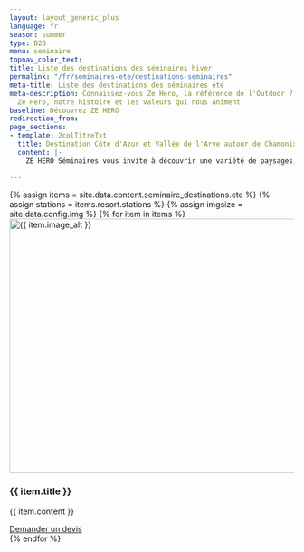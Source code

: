 ```yaml
---
layout: layout_generic_plus
language: fr
season: summer
type: B2B
menu: seminaire
topnav_color_text: 
title: Liste des destinations des séminaires hiver
permalink: "/fr/seminaires-ete/destinations-seminaires"
meta-title: Liste des destinations des séminaires été
meta-description: Connaissez-vous Ze Hero, la référence de l'Outdoor ? Découvrez l'équipe
  Ze Hero, notre histoire et les valeurs qui nous animent
baseline: Découvrez ZE HERO
redirection_from:
page_sections:
- template: 2colTitreTxt
  title: Destination Côte d'Azur et Vallée de l'Arve autour de Chamonix
  content: |-
    ZE HERO Séminaires vous invite à découvrir une variété de paysages, nature, stations balnéaires, villages, vecteurs d'image et de notoriété pour l'entreprise.

---
```


 <!-- start section -->
<section class="p-0 wow animate__fadeIn">
    <div class="container">
        <div class="row row-cols-1 row-cols-lg-3 row-cols-md-2 justify-content-center margin-9-rem-bottom lg-margin-7-rem-bottom">
            {% assign items = site.data.content.seminaire_destinations.ete %}
            {% assign stations = items.resort.stations %}
            {% assign imgsize = site.data.config.img %}
            {% for item in items %}
            <!-- start testimonial item -->
            <div class="col margin-30px-bottom xs-margin-15px-bottom wow animate__fadeIn" data-wow-delay="0.2s">
                <div class="testimonials-style-02 border-radius-5px overflow-hidden">
                    <img class="d-inline-block" loading="lazy" src="{{ imgsize.url }}{{ imgsize.blogpostlist }}{{ item.image_href | remove: 'https://res.cloudinary.com/deddrj0yb/image/upload' }}" alt="{{ item.image_alt }}"  width="600px" height="450px" />
                    <div class="testimonials-content padding-3-half-rem-all bg-light-gray  lg-padding-2-half-rem-lr">
                        <h3 class="h-70px h3 alt-font font-weight-500 text-extra-dark-gray text-uppercase d-block">{{ item.title }}</h3>
                        <p class="h-250px">{{ item.content }}</p>
                        <a href="/fr/seminaire-devis/" class="btn btn-large btn-{{ site.data.config[page.type].site-color }} btn-round-edge-small" title="Demande de devis pour {{ item.title }}">Demander un devis</a>                        
                    </div>
                </div>
            </div>
            <!-- end testimonial item -->
            {% endfor %}
        </div>
    </div>
</section>
<!-- end section -->